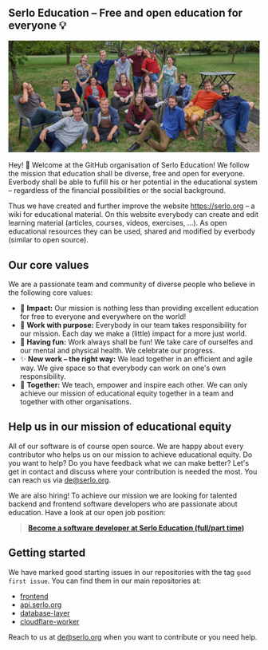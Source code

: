 ## Serlo Education – Free and open education for everyone 💡

![The team of Serlo Education e.V.](https://raw.githubusercontent.com/serlo/.github/main/assets/serlo-team.jpg)

Hey! 👋 Welcome at the GitHub organisation of Serlo Education! We follow the
mission that education shall be diverse, free and open for everyone. Everbody
shall be able to fufill his or her potential in the educational system –
regardless of the financial possibilities or the social background.

Thus we have created and further improve the website https://serlo.org – a wiki
for educational material. On this website everybody can create and edit learning
material (articles, courses, videos, exercises, ...). As open educational
resources they can be used, shared and modified by everbody (similar to open
source).

## Our core values

We are a passionate team and community of diverse people who believe in the
following core values:

- 🚀 **Impact:** Our mission is nothing less than providing excellent education
  for free to everyone and everywhere on the world!
- 🥰 **Work with purpose:** Everybody in our team takes responsibility for our
  mission. Each day we make a (little) impact for a more just world.
- 🎉 **Having fun:** Work always shall be fun! We take care of ourselfes and our
  mental and physical health. We celebrate our progress.
- ✨ **New work – the right way:** We lead together in an efficient and agile
  way. We give space so that everybody can work on one's own responsibility.
- 🤝 **Together:** We teach, empower and inspire each other. We can only achieve
  our mission of educational equity together in a team and together with other
  organisations.

## Help us in our mission of educational equity

All of our software is of course open source. We are happy about every
contributor who helps us on our mission to achieve educational equity. Do you
want to help? Do you have feedback what we can make better? Let's get in contact
and discuss where your contribution is needed the most. You can reach us via
[de@serlo.org](mailto:de@serlo.org).

We are also hiring! To achieve our mission we are looking for talented backend
and frontend software developers who are passionate about education. Have a look
at our open job position:

> [**Become a software developer at Serlo Education (full/part time)**](https://serlo.jobs.personio.de/job/779143)

## Getting started

We have marked good starting issues in our repositories with the tag
`good first issue`. You can find them in our main repositories at:

- [frontend](https://github.com/serlo/frontend/issues?q=is%3Aissue+is%3Aopen+label%3A%22good+first+issue%22)
- [api.serlo.org](https://github.com/serlo/api.serlo.org/issues?q=is%3Aissue+is%3Aopen+label%3A%22good+first+issue%22)
- [database-layer](https://github.com/serlo/serlo.org-database-layer/issues?q=is%3Aissue+is%3Aopen+label%3A%22good+first+issue%22)
- [cloudflare-worker](https://github.com/serlo/serlo.org-cloudflare-worker/issues?q=is%3Aissue+is%3Aopen+label%3A%22good+first+issue%22)

Reach to us at [de@serlo.org](mailto:de@serlo.org) when you want to contribute
or you need help.
